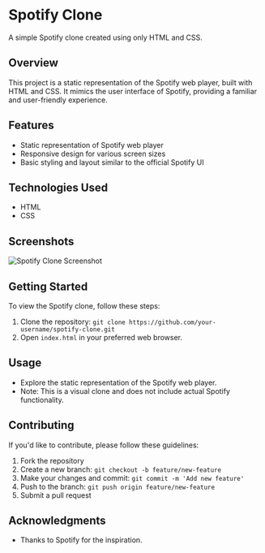 # Spotify Clone

A simple Spotify clone created using only HTML and CSS.

## Overview

This project is a static representation of the Spotify web player, built with HTML and CSS. It mimics the user interface of Spotify, providing a familiar and user-friendly experience.

## Features

- Static representation of Spotify web player
- Responsive design for various screen sizes
- Basic styling and layout similar to the official Spotify UI

## Technologies Used

- HTML
- CSS

## Screenshots

![Spotify Clone Screenshot](screenshots/its-spotify.png)

## Getting Started

To view the Spotify clone, follow these steps:

1. Clone the repository: `git clone https://github.com/your-username/spotify-clone.git`
2. Open `index.html` in your preferred web browser.

## Usage

- Explore the static representation of the Spotify web player.
- Note: This is a visual clone and does not include actual Spotify functionality.

## Contributing

If you'd like to contribute, please follow these guidelines:

1. Fork the repository
2. Create a new branch: `git checkout -b feature/new-feature`
3. Make your changes and commit: `git commit -m 'Add new feature'`
4. Push to the branch: `git push origin feature/new-feature`
5. Submit a pull request

## Acknowledgments

- Thanks to Spotify for the inspiration.


